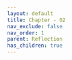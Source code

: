 ```yaml
---
layout: default
title: Chapter - 02
nav_exclude: false
nav_order: 1
parent: Reflection
has_children: true
---
```


